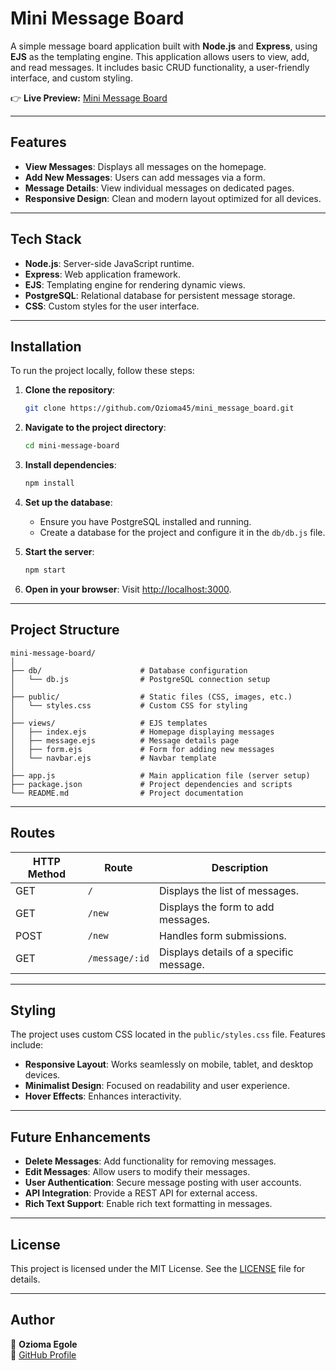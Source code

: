 # Mini Message Board

A simple message board application built with **Node.js** and **Express**, using **EJS** as the templating engine. This application allows users to view, add, and read messages. It includes basic CRUD functionality, a user-friendly interface, and custom styling.

👉 **Live Preview:** [Mini Message Board](https://mini-message-board-24gd.onrender.com/)

---

## Features

- **View Messages**: Displays all messages on the homepage.
- **Add New Messages**: Users can add messages via a form.
- **Message Details**: View individual messages on dedicated pages.
- **Responsive Design**: Clean and modern layout optimized for all devices.

---

## Tech Stack

- **Node.js**: Server-side JavaScript runtime.
- **Express**: Web application framework.
- **EJS**: Templating engine for rendering dynamic views.
- **PostgreSQL**: Relational database for persistent message storage.
- **CSS**: Custom styles for the user interface.

---

## Installation

To run the project locally, follow these steps:

1. **Clone the repository**:

   ```bash
   git clone https://github.com/Ozioma45/mini_message_board.git
   ```

2. **Navigate to the project directory**:

   ```bash
   cd mini-message-board
   ```

3. **Install dependencies**:

   ```bash
   npm install
   ```

4. **Set up the database**:

   - Ensure you have PostgreSQL installed and running.
   - Create a database for the project and configure it in the `db/db.js` file.

5. **Start the server**:

   ```bash
   npm start
   ```

6. **Open in your browser**:
   Visit [http://localhost:3000](http://localhost:3000).

---

## Project Structure

```
mini-message-board/
│
├── db/                      # Database configuration
│   └── db.js                # PostgreSQL connection setup
│
├── public/                  # Static files (CSS, images, etc.)
│   └── styles.css           # Custom CSS for styling
│
├── views/                   # EJS templates
│   ├── index.ejs            # Homepage displaying messages
│   ├── message.ejs          # Message details page
│   ├── form.ejs             # Form for adding new messages
│   └── navbar.ejs           # Navbar template
│
├── app.js                   # Main application file (server setup)
├── package.json             # Project dependencies and scripts
└── README.md                # Project documentation
```

---

## Routes

| HTTP Method | Route          | Description                             |
| ----------- | -------------- | --------------------------------------- |
| GET         | `/`            | Displays the list of messages.          |
| GET         | `/new`         | Displays the form to add messages.      |
| POST        | `/new`         | Handles form submissions.               |
| GET         | `/message/:id` | Displays details of a specific message. |

---

## Styling

The project uses custom CSS located in the `public/styles.css` file. Features include:

- **Responsive Layout**: Works seamlessly on mobile, tablet, and desktop devices.
- **Minimalist Design**: Focused on readability and user experience.
- **Hover Effects**: Enhances interactivity.

---

## Future Enhancements

- **Delete Messages**: Add functionality for removing messages.
- **Edit Messages**: Allow users to modify their messages.
- **User Authentication**: Secure message posting with user accounts.
- **API Integration**: Provide a REST API for external access.
- **Rich Text Support**: Enable rich text formatting in messages.

---

## License

This project is licensed under the MIT License. See the [LICENSE](LICENSE) file for details.

---

## Author

👤 **Ozioma Egole**  
🔗 [GitHub Profile](https://github.com/ozioma45)
